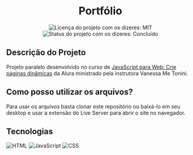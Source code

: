 <h1 align="center">Portfólio</h1>

<div>
  <p align="center">
    <img alt="Licença do projeto com os dizeres: MIT" src="https://img.shields.io/github/license/RodrigoHarder/teste-react-typescript.svg">
    <img alt="Status do projeto com os dizeres: Concluído" src="https://img.shields.io/static/v1?label=Status&message=Concluído &color=blue">
  </p>
</div>

## Descrição do Projeto

Projeto paralelo desenvolvido no curso de [JavaScript para Web: Crie páginas dinâmicas](https://cursos.alura.com.br/course/javascript-web-paginas-dinamicas) da Alura ministrado pela instrutora Vanessa Me Tonini.

## Como posso utilizar os arquivos?

Para usar os arquivos basta clonar este repositório ou baixá-lo em seu desktop e usar a extensão do Live Server para abrir o site no navegador.

## Tecnologias

<div>
  <img alt="HTML" src="https://img.shields.io/badge/HTML5-E34F26?style=for-the-badge&logo=html5&logoColor=white">
  <img alt="JavaScript" src="https://img.shields.io/badge/JavaScript-323330?style=for-the-badge&logo=javascript&logoColor=F7DF1E">
  <img alt="CSS" src="https://img.shields.io/badge/CSS3-1572B6?style=for-the-badge&logo=css3&logoColor=white">
</div>

